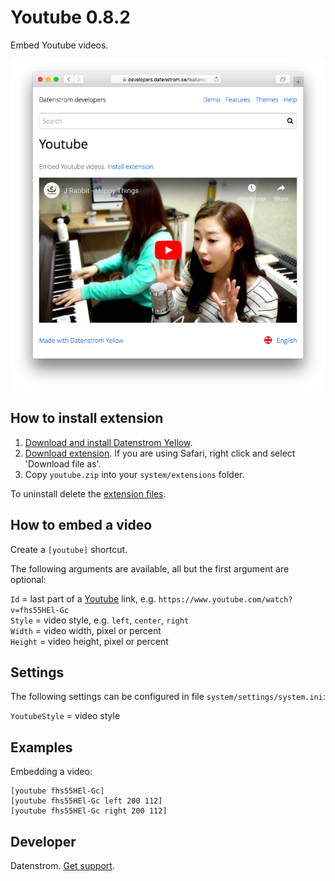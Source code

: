 Youtube 0.8.2
=============
Embed Youtube videos.

<p align="center"><img src="youtube-screenshot.png?raw=true" alt="Screenshot"></p>

## How to install extension

1. [Download and install Datenstrom Yellow](https://github.com/datenstrom/yellow/).
2. [Download extension](https://github.com/datenstrom/yellow-extensions/raw/master/zip/youtube.zip). If you are using Safari, right click and select 'Download file as'.
3. Copy `youtube.zip` into your `system/extensions` folder.

To uninstall delete the [extension files](extension.ini).

## How to embed a video

Create a `[youtube]` shortcut. 

The following arguments are available, all but the first argument are optional:
 
`Id` = last part of a [Youtube](https://www.youtube.com) link, e.g. `https://www.youtube.com/watch?v=fhs55HEl-Gc`  
`Style` = video style, e.g. `left`, `center`, `right`  
`Width` = video width, pixel or percent  
`Height` = video height, pixel or percent   
 
## Settings

The following settings can be configured in file `system/settings/system.ini`:

`YoutubeStyle` = video style  

## Examples

Embedding a video:

    [youtube fhs55HEl-Gc]
    [youtube fhs55HEl-Gc left 200 112]
    [youtube fhs55HEl-Gc right 200 112]

## Developer

Datenstrom. [Get support](https://extensions.datenstrom.se/help/).
